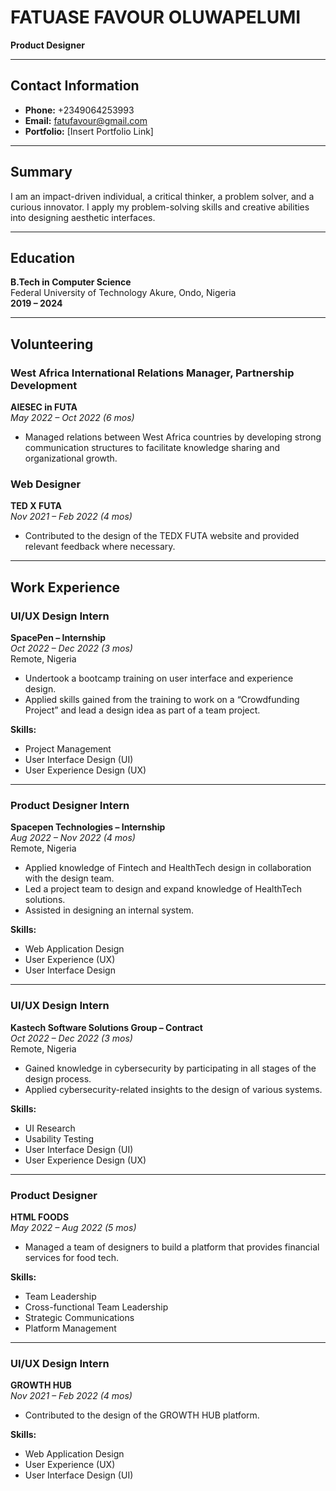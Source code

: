 # FATUASE FAVOUR OLUWAPELUMI
**Product Designer**

---

## Contact Information
- **Phone:** +2349064253993
- **Email:** fatufavour@gmail.com
- **Portfolio:** [Insert Portfolio Link]

---

## Summary
I am an impact-driven individual, a critical thinker, a problem solver, and a curious innovator. I apply my problem-solving skills and creative abilities into designing aesthetic interfaces.

---

## Education
**B.Tech in Computer Science**  
Federal University of Technology Akure, Ondo, Nigeria  
**2019 – 2024**

---

## Volunteering

### **West Africa International Relations Manager, Partnership Development**  
**AIESEC in FUTA**  
*May 2022 – Oct 2022 (6 mos)*  
- Managed relations between West Africa countries by developing strong communication structures to facilitate knowledge sharing and organizational growth.

### **Web Designer**  
**TED X FUTA**  
*Nov 2021 – Feb 2022 (4 mos)*  
- Contributed to the design of the TEDX FUTA website and provided relevant feedback where necessary.

---

## Work Experience

### **UI/UX Design Intern**  
**SpacePen – Internship**  
*Oct 2022 – Dec 2022 (3 mos)*  
Remote, Nigeria  
- Undertook a bootcamp training on user interface and experience design.
- Applied skills gained from the training to work on a “Crowdfunding Project” and lead a design idea as part of a team project.

**Skills:**  
- Project Management  
- User Interface Design (UI)  
- User Experience Design (UX)

---

### **Product Designer Intern**  
**Spacepen Technologies – Internship**  
*Aug 2022 – Nov 2022 (4 mos)*  
Remote, Nigeria  
- Applied knowledge of Fintech and HealthTech design in collaboration with the design team.
- Led a project team to design and expand knowledge of HealthTech solutions.
- Assisted in designing an internal system.

**Skills:**  
- Web Application Design  
- User Experience (UX)  
- User Interface Design

---

### **UI/UX Design Intern**  
**Kastech Software Solutions Group – Contract**  
*Oct 2022 – Dec 2022 (3 mos)*  
Remote, Nigeria  
- Gained knowledge in cybersecurity by participating in all stages of the design process.
- Applied cybersecurity-related insights to the design of various systems.

**Skills:**  
- UI Research  
- Usability Testing  
- User Interface Design (UI)  
- User Experience Design (UX)

---

### **Product Designer**  
**HTML FOODS**  
*May 2022 – Aug 2022 (5 mos)*  
- Managed a team of designers to build a platform that provides financial services for food tech.

**Skills:**  
- Team Leadership  
- Cross-functional Team Leadership  
- Strategic Communications  
- Platform Management

---

### **UI/UX Design Intern**  
**GROWTH HUB**  
*Nov 2021 – Feb 2022 (4 mos)*  
- Contributed to the design of the GROWTH HUB platform.
  
**Skills:**  
- Web Application Design  
- User Experience (UX)  
- User Interface Design (UI)
